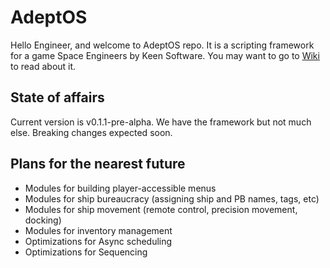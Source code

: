 # AdeptOS

Hello Engineer, and welcome to AdeptOS repo. It is a scripting framework for a game Space Engineers by Keen Software. You may want to go to [Wiki](https://github.com/momoadept/FleetCommand/wiki/1.-Overview) to read about it.

## State of affairs
Current version is v0.1.1-pre-alpha. We have the framework but not much else. Breaking changes expected soon.

## Plans for the nearest future
- Modules for building player-accessible menus
- Modules for ship bureaucracy (assigning ship and PB names, tags, etc)
- Modules for ship movement (remote control, precision movement, docking)
- Modules for inventory management
- Optimizations for Async scheduling
- Optimizations for Sequencing
